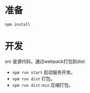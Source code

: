 # 准备

`npm install`


# 开发

src 是源代码，通过webpack打包到dist

- `npm run start` 启动服务开发。
- `npm run dist` 打包。
- `npm run dist:min` 压缩打包。

